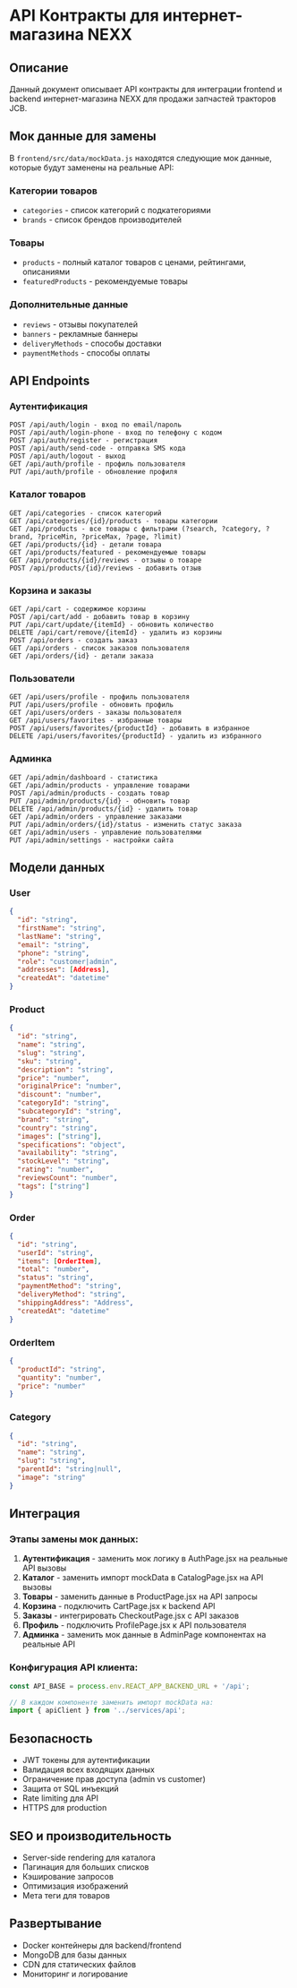 # API Контракты для интернет-магазина NEXX

## Описание
Данный документ описывает API контракты для интеграции frontend и backend интернет-магазина NEXX для продажи запчастей тракторов JCB.

## Мок данные для замены
В `frontend/src/data/mockData.js` находятся следующие мок данные, которые будут заменены на реальные API:

### Категории товаров
- `categories` - список категорий с подкатегориями
- `brands` - список брендов производителей

### Товары
- `products` - полный каталог товаров с ценами, рейтингами, описаниями
- `featuredProducts` - рекомендуемые товары

### Дополнительные данные
- `reviews` - отзывы покупателей
- `banners` - рекламные баннеры
- `deliveryMethods` - способы доставки
- `paymentMethods` - способы оплаты

## API Endpoints

### Аутентификация
```
POST /api/auth/login - вход по email/пароль
POST /api/auth/login-phone - вход по телефону с кодом  
POST /api/auth/register - регистрация
POST /api/auth/send-code - отправка SMS кода
POST /api/auth/logout - выход
GET /api/auth/profile - профиль пользователя
PUT /api/auth/profile - обновление профиля
```

### Каталог товаров
```
GET /api/categories - список категорий
GET /api/categories/{id}/products - товары категории
GET /api/products - все товары с фильтрами (?search, ?category, ?brand, ?priceMin, ?priceMax, ?page, ?limit)
GET /api/products/{id} - детали товара
GET /api/products/featured - рекомендуемые товары
GET /api/products/{id}/reviews - отзывы о товаре
POST /api/products/{id}/reviews - добавить отзыв
```

### Корзина и заказы
```
GET /api/cart - содержимое корзины
POST /api/cart/add - добавить товар в корзину
PUT /api/cart/update/{itemId} - обновить количество
DELETE /api/cart/remove/{itemId} - удалить из корзины
POST /api/orders - создать заказ
GET /api/orders - список заказов пользователя
GET /api/orders/{id} - детали заказа
```

### Пользователи
```
GET /api/users/profile - профиль пользователя
PUT /api/users/profile - обновить профиль
GET /api/users/orders - заказы пользователя
GET /api/users/favorites - избранные товары
POST /api/users/favorites/{productId} - добавить в избранное
DELETE /api/users/favorites/{productId} - удалить из избранного
```

### Админка
```
GET /api/admin/dashboard - статистика
GET /api/admin/products - управление товарами
POST /api/admin/products - создать товар
PUT /api/admin/products/{id} - обновить товар
DELETE /api/admin/products/{id} - удалить товар
GET /api/admin/orders - управление заказами
PUT /api/admin/orders/{id}/status - изменить статус заказа
GET /api/admin/users - управление пользователями
PUT /api/admin/settings - настройки сайта
```

## Модели данных

### User
```json
{
  "id": "string",
  "firstName": "string",
  "lastName": "string", 
  "email": "string",
  "phone": "string",
  "role": "customer|admin",
  "addresses": [Address],
  "createdAt": "datetime"
}
```

### Product
```json
{
  "id": "string",
  "name": "string",
  "slug": "string",
  "sku": "string",
  "description": "string",
  "price": "number",
  "originalPrice": "number",
  "discount": "number",
  "categoryId": "string",
  "subcategoryId": "string",
  "brand": "string",
  "country": "string",
  "images": ["string"],
  "specifications": "object",
  "availability": "string",
  "stockLevel": "string",
  "rating": "number",
  "reviewsCount": "number",
  "tags": ["string"]
}
```

### Order
```json
{
  "id": "string",
  "userId": "string",
  "items": [OrderItem],
  "total": "number",
  "status": "string",
  "paymentMethod": "string",
  "deliveryMethod": "string",
  "shippingAddress": "Address",
  "createdAt": "datetime"
}
```

### OrderItem
```json
{
  "productId": "string",
  "quantity": "number",
  "price": "number"
}
```

### Category
```json
{
  "id": "string",
  "name": "string",
  "slug": "string",
  "parentId": "string|null",
  "image": "string"
}
```

## Интеграция

### Этапы замены мок данных:

1. **Аутентификация** - заменить мок логику в AuthPage.jsx на реальные API вызовы
2. **Каталог** - заменить импорт mockData в CatalogPage.jsx на API вызовы
3. **Товары** - заменить данные в ProductPage.jsx на API запросы
4. **Корзина** - подключить CartPage.jsx к backend API
5. **Заказы** - интегрировать CheckoutPage.jsx с API заказов
6. **Профиль** - подключить ProfilePage.jsx к API пользователя
7. **Админка** - заменить мок данные в AdminPage компонентах на реальные API

### Конфигурация API клиента:
```javascript
const API_BASE = process.env.REACT_APP_BACKEND_URL + '/api';

// В каждом компоненте заменить импорт mockData на:
import { apiClient } from '../services/api';
```

## Безопасность

- JWT токены для аутентификации
- Валидация всех входящих данных
- Ограничение прав доступа (admin vs customer)
- Защита от SQL инъекций
- Rate limiting для API
- HTTPS для production

## SEO и производительность

- Server-side rendering для каталога
- Пагинация для больших списков
- Кэширование запросов
- Оптимизация изображений
- Мета теги для товаров

## Развертывание

- Docker контейнеры для backend/frontend
- MongoDB для базы данных
- CDN для статических файлов
- Мониторинг и логирование